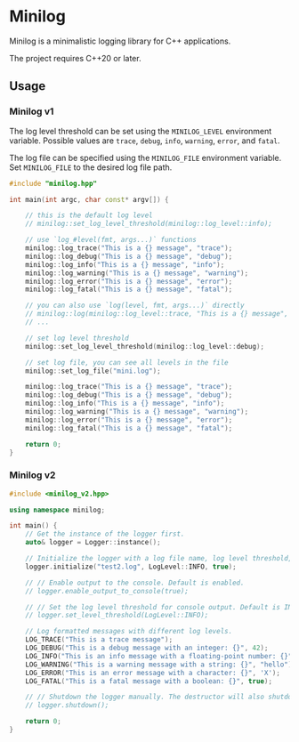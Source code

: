 # Minilog

Minilog is a minimalistic logging library for C++ applications.

The project requires C++20 or later.

## Usage

### Minilog v1

The log level threshold can be set using the `MINILOG_LEVEL` environment variable. Possible values are `trace`, `debug`, `info`, `warning`, `error`, and `fatal`.

The log file can be specified using the `MINILOG_FILE` environment variable. Set `MINILOG_FILE` to the desired log file path.

```cpp
#include "minilog.hpp"

int main(int argc, char const* argv[]) {

    // this is the default log level
    // minilog::set_log_level_threshold(minilog::log_level::info);

    // use `log_#level(fmt, args...)` functions
    minilog::log_trace("This is a {} message", "trace");
    minilog::log_debug("This is a {} message", "debug");
    minilog::log_info("This is a {} message", "info");
    minilog::log_warning("This is a {} message", "warning");
    minilog::log_error("This is a {} message", "error");
    minilog::log_fatal("This is a {} message", "fatal");

    // you can also use `log(level, fmt, args...)` directly
    // minilog::log(minilog::log_level::trace, "This is a {} message", "trace");
    // ...

    // set log level threshold
    minilog::set_log_level_threshold(minilog::log_level::debug);

    // set log file, you can see all levels in the file
    minilog::set_log_file("mini.log");

    minilog::log_trace("This is a {} message", "trace");
    minilog::log_debug("This is a {} message", "debug");
    minilog::log_info("This is a {} message", "info");
    minilog::log_warning("This is a {} message", "warning");
    minilog::log_error("This is a {} message", "error");
    minilog::log_fatal("This is a {} message", "fatal");

    return 0;
}
```

### Minilog v2

```cpp
#include <minilog_v2.hpp>

using namespace minilog;

int main() {
    // Get the instance of the logger first.
    auto& logger = Logger::instance();

    // Initialize the logger with a log file name, log level threshold, and whether to log asynchronously.
    logger.initialize("test2.log", LogLevel::INFO, true);

    // // Enable output to the console. Default is enabled.
    // logger.enable_output_to_console(true);

    // // Set the log level threshold for console output. Default is INFO.
    // logger.set_level_threshold(LogLevel::INFO);

    // Log formatted messages with different log levels.
    LOG_TRACE("This is a trace message");
    LOG_DEBUG("This is a debug message with an integer: {}", 42);
    LOG_INFO("This is an info message with a floating-point number: {}", 3.14);
    LOG_WARNING("This is a warning message with a string: {}", "hello");
    LOG_ERROR("This is an error message with a character: {}", 'X');
    LOG_FATAL("This is a fatal message with a boolean: {}", true);

    // // Shutdown the logger manually. The destructor will also shutdown the logger automatically.
    // logger.shutdown();

    return 0;
}
```